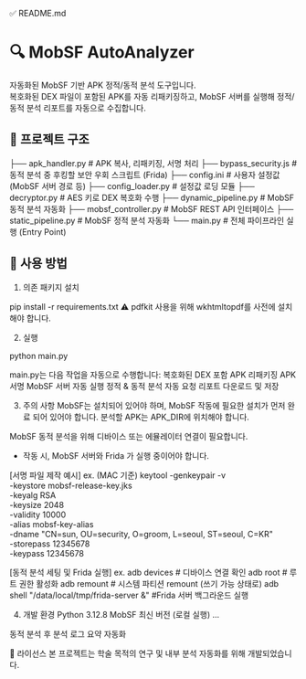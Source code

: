 ✅ README.md


# 🔍 MobSF AutoAnalyzer

자동화된 MobSF 기반 APK 정적/동적 분석 도구입니다.  
복호화된 DEX 파일이 포함된 APK를 자동 리패키징하고, MobSF 서버를 실행해 정적/동적 분석 리포트를 자동으로 수집합니다.


## 📁 프로젝트 구조

├── apk_handler.py          # APK 복사, 리패키징, 서명 처리
├── bypass_security.js      # 동적 분석 중 후킹할 보안 우회 스크립트 (Frida)
├── config.ini              # 사용자 설정값 (MobSF 서버 경로 등)
├── config_loader.py        # 설정값 로딩 모듈
├── decryptor.py            # AES 키로 DEX 복호화 수행
├── dynamic_pipeline.py     # MobSF 동적 분석 자동화
├── mobsf_controller.py     # MobSF REST API 인터페이스
├── static_pipeline.py      # MobSF 정적 분석 자동화
└── main.py                 # 전체 파이프라인 실행 (Entry Point)


## 🚀 사용 방법

1. 의존 패키지 설치

pip install -r requirements.txt
⚠ pdfkit 사용을 위해 wkhtmltopdf를 사전에 설치해야 합니다.

2. 실행

python main.py

main.py는 다음 작업을 자동으로 수행합니다:
복호화된 DEX 포함 APK 리패키징
APK 서명
MobSF 서버 자동 실행
정적 & 동적 분석 자동 요청
리포트 다운로드 및 저장


3. 주의 사항
MobSF는 설치되어 있어야 하며, MobSF 작동에 필요한 설치가 먼저 완료 되어 있어야 합니다.
분석할 APK는 APK_DIR에 위치해야 합니다.

MobSF 동적 분석을 위해 디바이스 또는 에뮬레이터 연결이 필요합니다.

- 작동 시, MobSF 서버와 Frida 가 실행 중이어야 합니다.

[서명 파일 제작 예시]
ex.
(MAC 기준) keytool -genkeypair -v \
-keystore mobsf-release-key.jks \
-keyalg RSA \
-keysize 2048 \
-validity 10000 \
-alias mobsf-key-alias \
-dname "CN=sun, OU=security, O=groom, L=seoul, ST=seoul, C=KR" \
-storepass 12345678 \
-keypass 12345678

[동적 분석 세팅 및 Frida 실행]
ex.
adb devices        # 디바이스 연결 확인
adb root           # 루트 권한 활성화
adb remount        # 시스템 파티션 remount (쓰기 가능 상태로)
adb shell "/data/local/tmp/frida-server &"  #Frida 서버 백그라운드 실행


4. 개발 환경
Python 3.12.8
MobSF 최신 버전 (로컬 실행)
...


 동적 분석 후 분석 로그 요약 자동화

📄 라이선스
본 프로젝트는 학술 목적의 연구 및 내부 분석 자동화를 위해 개발되었습니다.

